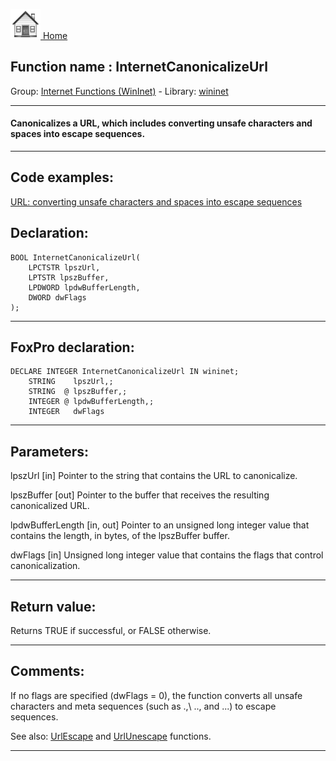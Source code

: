 [<img src="../../images/home.png"> Home ](https://github.com/VFPX/Win32API)  

## Function name : InternetCanonicalizeUrl
Group: [Internet Functions (WinInet)](../../functions_group.md#Internet_Functions_(WinInet))  -  Library: [wininet](../../Libraries.md#wininet)  
***  


#### Canonicalizes a URL, which includes converting unsafe characters and spaces into escape sequences.
***  


## Code examples:
[URL: converting unsafe characters and spaces into escape sequences](../../samples/sample_183.md)  

## Declaration:
```foxpro  
BOOL InternetCanonicalizeUrl(
	LPCTSTR lpszUrl,
	LPTSTR lpszBuffer,
	LPDWORD lpdwBufferLength,
	DWORD dwFlags
);  
```  
***  


## FoxPro declaration:
```foxpro  
DECLARE INTEGER InternetCanonicalizeUrl IN wininet;
	STRING    lpszUrl,;
	STRING  @ lpszBuffer,;
	INTEGER @ lpdwBufferLength,;
	INTEGER   dwFlags  
```  
***  


## Parameters:
lpszUrl
[in] Pointer to the string that contains the URL to canonicalize.

lpszBuffer
[out] Pointer to the buffer that receives the resulting canonicalized URL.

lpdwBufferLength
[in, out] Pointer to an unsigned long integer value that contains the length, in bytes, of the lpszBuffer buffer. 

dwFlags
[in] Unsigned long integer value that contains the flags that control canonicalization.   
***  


## Return value:
Returns TRUE if successful, or FALSE otherwise.   
***  


## Comments:
If no flags are specified (dwFlags = 0), the function converts all unsafe characters and meta sequences (such as \.,\ .., and \...) to escape sequences.   
  
See also: [UrlEscape](../shlwapi/UrlEscape.md) and [UrlUnescape](../shlwapi/UrlUnescape.md) functions.  
  
***  

